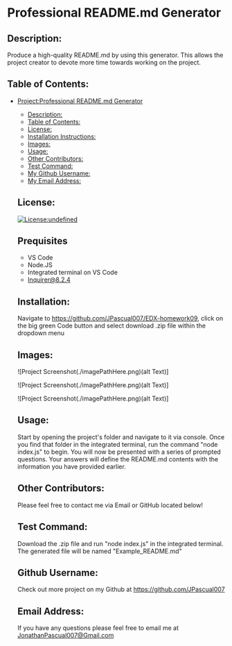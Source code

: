 # Professional README.md Generator
  
  ## Description:
  Produce a high-quality README.md by using this generator. This allows the project creator to devote more time towards working on the project.

  ## Table of Contents: 
- [Project:Professional README.md Generator](#projectprofessional-readmemd-generator)
  - [Description:](#description)
  - [Table of Contents:](#table-of-contents)
  - [License:](#license)
  - [Installation Instructions:](#installation-instructions)
  - [Images:](#images)
  - [Usage:](#usage)
  - [Other Contributors:](#other-contributors)
  - [Test Command:](#test-command)
  - [My Github Username:](#my-github-username)
  - [My Email Address:](#my-email-address)

  ## License:
  [![License:undefined](https://img.shields.io/badge/License-MIT-yellow.svg)](https://opensource.org/licenses/mit)

  ## Prequisites
  - VS Code
  - Node.JS
  - Integrated terminal on VS Code
  - Inquirer@8.2.4

  ## Installation:   
  Navigate to https://github.com/JPascual007/EDX-homework09, click on the big green Code button and select download .zip file within the dropdown menu
  
  ## Images:
  ![Project Screenshot(./imagePathHere.png)(alt Text)]
  
  ![Project Screenshot(./imagePathHere.png)(alt Text)]
  
  ![Project Screenshot(./imagePathHere.png)(alt Text)]

  ## Usage:
  Start by opening the project's folder and navigate to it via console. Once you find that folder in the integrated terminal, run the command "node index.js" to begin. You will now be presented with a series of prompted questions. Your answers will define the README.md contents with the information you have provided earlier.

  ## Other Contributors:
  Please feel free to contact me via Email or GitHub located below!
  
  ## Test Command: 
  Download the .zip file and run "node index.js" in the integrated terminal. The generated file will be named "Example_README.md"
  
  ## Github Username: 
  Check out more project on my Github at https://github.com/JPascual007
  
  ## Email Address:
  If you have any questions please feel free to email me at JonathanPascual007@Gmail.com
  